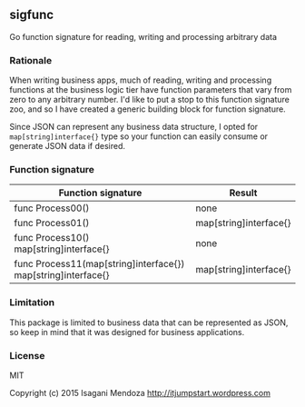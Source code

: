 ## sigfunc

Go function signature for reading, writing and processing arbitrary data

### Rationale

When writing business apps, much of reading, writing and processing functions 
at the business logic tier have function parameters that vary from zero to any 
arbitrary number. I'd like to put a stop to this function signature zoo, and so 
I have created a generic building block for function signature.

Since JSON can represent any business data structure, I opted for 
`map[string]interface{}` type so your function can easily consume or generate 
JSON data if desired.


### Function signature

Function signature                                            |        Result              
--------------------------------------------------------------|-------------------------
func Process00()                                              | none                      
func Process01()                                              | map[string]interface{}  
func Process10() map[string]interface{}                       | none                    
func Process11(map[string]interface{}) map[string]interface{} | map[string]interface{}   


### Limitation

This package is limited to business data that can be represented as JSON, so 
keep in mind that it was designed for business applications.

### License

MIT

Copyright (c) 2015 Isagani Mendoza
http://itjumpstart.wordpress.com
